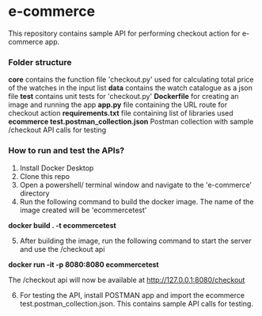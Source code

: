 # e-commerce

This repository contains sample API for performing checkout action for e-commerce app.

### Folder structure
__core__ contains the function file 'checkout.py' used for calculating total price of the watches in the input list
__data__ contains the watch catalogue as a json file
__test__ contains unit tests for 'checkout.py'
__Dockerfile__ for creating an image and running the app
__app.py__ file containing the URL route for checkout action
__requirements.txt__ file containing list of libraries used
__ecommerce test.postman_collection.json__ Postman collection with sample /checkout API calls for testing

### How to run and test the APIs?
1. Install Docker Desktop
2. Clone this repo 
3. Open a powershell/ terminal window and navigate to the 'e-commerce' directory
4. Run the following command to build the docker image. The name of the image created will be 'ecommercetest'

__docker build . -t ecommercetest__

5. After building the image, run the following command to start the server and use the /checkout api

__docker run -it -p 8080:8080 ecommercetest__

The /checkout api will now be available at http://127.0.0.1:8080/checkout

6. For testing the API, install POSTMAN app and import the ecommerce test.postman_collection.json. This contains sample API calls for testing.
